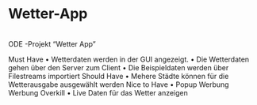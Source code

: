 # Wetter-App

<br> ODE -Projekt “Wetter App” </br>

Must Have
• Wetterdaten werden in der GUI angezeigt.
• Die Wetterdaten gehen über den Server zum Client
• Die Beispieldaten werden über Filestreams importiert
Should Have
• Mehere Städte können für die Wetterausgabe ausgewählt werden
Nice to Have
• Popup Werbung Werbung
Overkill
• Live Daten für das Wetter anzeigen
